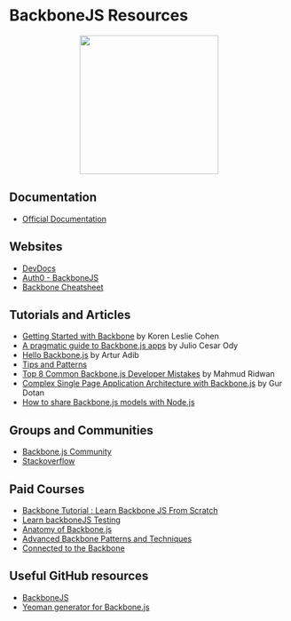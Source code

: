 # BackboneJS Resources

<div align="center">
	<code><img height="250" src="https://backbonejs.org/docs/images/backbone.png"></code>
</div>

## Documentation

* [Official Documentation](https://backbonejs.org/#Getting-started)

## Websites

* [DevDocs](https://devdocs.io/backbone/)
* [Auth0 - BackboneJS](https://auth0.com/blog/backbonejs-getting-started/)
* [Backbone Cheatsheet](https://devhints.io/backbone)


## Tutorials and Articles

- [Getting Started with Backbone](http://www.korenlc.com/backbone-js-tutorial-getting-started-with-backbone/) by Koren Leslie Cohen
- [A pragmatic guide to Backbone.js apps](http://pragmatic-backbone.com/) by Julio Cesar Ody
- [Hello Backbone.js](http://jasongiedymin.github.io/hello-backbonejs/) by Artur Adib
- [Tips and Patterns](https://www.smashingmagazine.com/2013/08/backbone-js-tips-patterns/)
- [Top 8 Common Backbone.js Developer Mistakes](http://www.toptal.com/backbone-js/top-8-common-backbone-js-developer-mistakes) by Mahmud Ridwan
- [Complex Single Page Application Architecture with Backbone.js](http://blog.soom.la/2013/10/complex-single-page-application.html) by Gur Dotan
- [How to share Backbone.js models with Node.js](http://amirmalik.net/2010/11/27/how-to-share-backbonejs-models-with-nodejs)

## Groups and Communities

* [Backbone.js Community](https://www.reddit.com/r/backbonejs/)
* [Stackoverflow](https://stackoverflow.com/questions/tagged/backbone.js)

## Paid Courses

* [Backbone Tutorial : Learn Backbone JS From Scratch](https://www.udemy.com/course/backbonejs-tutorial/)
* [Learn backboneJS Testing](https://www.udemy.com/course/learning-backbonejs-testing/)
* [Anatomy of Backbone.js](https://www.codeschool.com/courses/anatomy-of-backbone-js)
* [Advanced Backbone Patterns and Techniques](http://code.tutsplus.com/courses/advanced-backbone-patterns-and-techniques)
* [Connected to the Backbone](http://code.tutsplus.com/courses/connected-to-the-backbone)

## Useful GitHub resources

* [BackboneJS](https://github.com/jashkenas/backbone)
* [Yeoman generator for Backbone.js](https://github.com/yeoman/generator-backbone)


